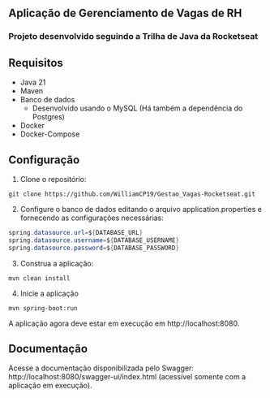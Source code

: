 ## Aplicação de Gerenciamento de Vagas de RH
### Projeto desenvolvido seguindo a Trilha de Java da Rocketseat

## Requisitos
- Java 21
- Maven
- Banco de dados
  - Desenvolvido usando o MySQL (Há também a dependência do Postgres)
- Docker
- Docker-Compose

## Configuração

1. Clone o repositório:
```
git clone https://github.com/WilliamCP19/Gestao_Vagas-Rocketseat.git
```
2. Configure o banco de dados editando o arquivo application.properties e fornecendo as configurações necessárias:

```java
spring.datasource.url=${DATABASE_URL}
spring.datasource.username=${DATABASE_USERNAME}
spring.datasource.password=${DATABASE_PASSWORD}
```

3. Construa a aplicação:

```
mvn clean install
```

4. Inicie a aplicação

```
mvn spring-boot:run
```

A aplicação agora deve estar em execução em http://localhost:8080.

## Documentação
Acesse a documentação disponibilizada pelo Swagger: http://localhost:8080/swagger-ui/index.html (acessível somente com a aplicação em execução).
